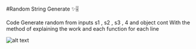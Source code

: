 #Random String Generate ✨🎚

Code Generate random from inputs s1 , s2 , s3 , 4  and object cont
With the method of explaining the work and each function for each line

![alt text](https://cdn.discordapp.com/attachments/1116893606393937950/1116893755480485939/image.png)
